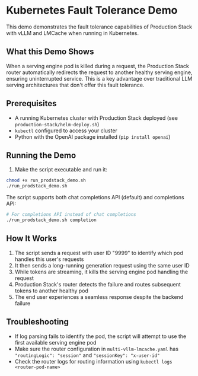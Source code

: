 # Kubernetes Fault Tolerance Demo

This demo demonstrates the fault tolerance capabilities of Production Stack with vLLM and LMCache when running in Kubernetes.

## What this Demo Shows

When a serving engine pod is killed during a request, the Production Stack router automatically redirects the request to another healthy serving engine, ensuring uninterrupted service. This is a key advantage over traditional LLM serving architectures that don't offer this fault tolerance.

## Prerequisites

- A running Kubernetes cluster with Production Stack deployed (see `production-stack/helm-deploy.sh`)
- `kubectl` configured to access your cluster
- Python with the OpenAI package installed (`pip install openai`)

## Running the Demo

1. Make the script executable and run it:

```bash
chmod +x run_prodstack_demo.sh
./run_prodstack_demo.sh
```

The script supports both chat completions API (default) and completions API:

```bash
# For completions API instead of chat completions
./run_prodstack_demo.sh completion
```

## How It Works

1. The script sends a request with user ID "9999" to identify which pod handles this user's requests
2. It then sends a long-running generation request using the same user ID
3. While tokens are streaming, it kills the serving engine pod handling the request
4. Production Stack's router detects the failure and routes subsequent tokens to another healthy pod
5. The end user experiences a seamless response despite the backend failure

## Troubleshooting

- If log parsing fails to identify the pod, the script will attempt to use the first available serving engine pod
- Make sure the router configuration in `multi-vllm-lmcache.yaml` has `"routingLogic": "session"` and `"sessionKey": "x-user-id"`
- Check the router logs for routing information using `kubectl logs <router-pod-name>`